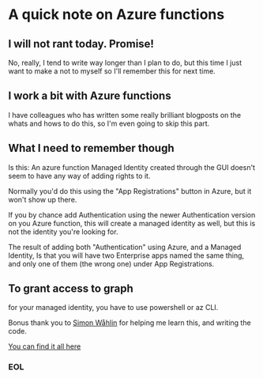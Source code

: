# A quick note on Azure functions

## I will not rant today. Promise!

No, really, I tend to write way longer than I plan to do, but this time I just want to make a not to myself so I'll remember this for next time.

## I work a bit with Azure functions

I have colleagues who has written some really brilliant blogposts on the whats and hows to do this, so I'm even going to skip this part.

## What I need to remember though

Is this: An azure function Managed Identity created through the GUI doesn't seem to have any way of adding rights to it.

Normally you'd do this using the "App Registrations" button in Azure, but it won't show up there.

If you by chance add Authentication using the newer Authentication version on you Azure function, this will create a managed identity as well, but this is not the identity you're looking for.

The result of adding both "Authentication" using Azure, and a Managed Identity, Is that you will have two Enterprise apps named the same thing, and only one of them (the wrong one) under App Registrations.

## To grant access to graph

for your managed identity, you have to use powershell or az CLI.

Bonus thank you to [Simon Wåhlin](http://www.twitter.com/SimonWahlin) for helping me learn this, and writing the code.

[You can find it all here](https://blog.simonw.se/azure-functions-and-azure-ad-authorization/)

### EOL
